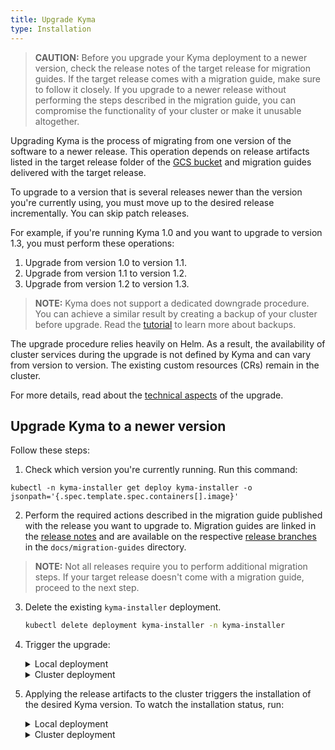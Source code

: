 ```yaml
---
title: Upgrade Kyma
type: Installation
---
```


>**CAUTION:** Before you upgrade your Kyma deployment to a newer version, check the release notes of the target release for migration guides. If the target release comes with a migration guide, make sure to follow it closely. If you upgrade to a newer release without performing the steps described in the migration guide, you can compromise the functionality of your cluster or make it unusable altogether.

Upgrading Kyma is the process of migrating from one version of the software to a newer release. This operation depends on release artifacts listed in the target release folder of the [GCS bucket](https://storage.cloud.google.com/kyma-prow-artifacts/) and migration guides delivered with the target release.

To upgrade to a version that is several releases newer than the version you're currently using, you must move up to the desired release incrementally. You can skip patch releases.

For example, if you're running Kyma 1.0 and you want to upgrade to version 1.3, you must perform these operations:

1. Upgrade from version 1.0 to version 1.1.
2. Upgrade from version 1.1 to version 1.2.
3. Upgrade from version 1.2 to version 1.3.

>**NOTE:** Kyma does not support a dedicated downgrade procedure. You can achieve a similar result by creating a backup of your cluster before upgrade. Read the [tutorial](/components/backup/#tutorials-taking-backup-using-velero) to learn more about backups.

The upgrade procedure relies heavily on Helm. As a result, the availability of cluster services during the upgrade is not defined by Kyma and can vary from version to version. The existing custom resources (CRs) remain in the cluster.

For more details, read about the [technical aspects](https://github.com/kyma-project/kyma/blob/master/components/kyma-operator/README.md#upgrade-kyma) of the upgrade.

## Upgrade Kyma to a newer version

Follow these steps:

1. Check which version you're currently running. Run this command:
  ```
  kubectl -n kyma-installer get deploy kyma-installer -o jsonpath='{.spec.template.spec.containers[].image}'
  ```
2. Perform the required actions described in the migration guide published with the release you want to upgrade to. Migration guides are linked in the [release notes](https://kyma-project.io/blog/) and are available on the respective [release branches](https://github.com/kyma-project/kyma/branches) in the `docs/migration-guides` directory.
  >**NOTE:** Not all releases require you to perform additional migration steps. If your target release doesn't come with a migration guide, proceed to the next step.
3. Delete the existing `kyma-installer` deployment.
   ```bash
   kubectl delete deployment kyma-installer -n kyma-installer

   ``` 
4. Trigger the upgrade:

    <div tabs name="trigger-the-upgrade" group="upgrade-kyma">
      <details>
      <summary label="local-deployment">
      Local deployment
      </summary>

      - Download the `kyma-config-local.yaml` artifact. Run this command to apply the overrides required by the new release to your Minikube cluster:
      ```
      kubectl apply -f {KYMA-CONFIG-LOCAL-FILE}
      ```

      >**NOTE:** If you customized your deployment and its overrides, download the `kyma-config-local.yaml` artifact and compare your changes to the overrides of the target release. Merge your changes if necessary.

      - Download the `kyma-installer-local.yaml` artifact and apply it to the cluster to upgrade Kyma. Run:
      ```
      kubectl apply -f {KYMA-INSTALLER-LOCAL-FILE}
      ```

      </details>
      <details>
      <summary label="cluster-deployment">
      Cluster deployment
      </summary>

      >**NOTE:** Before you upgrade a cluster deployment, check if the overrides changed names in the version you're upgrading to.

      Download the `kyma-installer-cluster.yaml` artifact and apply it to the cluster to upgrade Kyma. Run:

      ```
      kubectl apply -f {KYMA-INSTALLER-CLUSTER-FILE}
      ```

      </details>
    </div>

6. Applying the release artifacts to the cluster triggers the installation of the desired Kyma version. To watch the installation status, run:

    <div tabs name="installation-status" group="upgrade-kyma">
      <details>
      <summary label="local-deployment">
      Local deployment
      </summary>

      ```
      ./installation/scripts/is-installed.sh
      ```

      </details>
      <details>
      <summary label="cluster-deployment">
      Cluster deployment
      </summary>

      ```
      while true; do \
      kubectl -n default get installation/kyma-installation -o jsonpath="{'Status: '}{.status.state}{', description: '}{.status.description}"; echo; \
      sleep 5; \
      done
      ```

      </details>
    </div>
